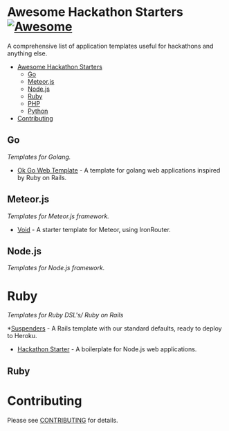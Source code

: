 # Awesome Hackathon Starters [![Awesome](https://cdn.rawgit.com/sindresorhus/awesome/d7305f38d29fed78fa85652e3a63e154dd8e8829/media/badge.svg)](https://github.com/sindresorhus/awesome)
A comprehensive list of application templates useful for hackathons and anything else.

- [Awesome Hackathon Starters](#awesome-hackathon-starters)
    - [Go](#go)
    - [Meteor.js](#meteor.js)
    - [Node.js](#node.js)
    - [Ruby](#ruby)
    - [PHP](#php)
    - [Python](#python)
- [Contributing](#contributing)

## Go
*Templates for Golang.*

* [Ok Go Web Template](https://github.com/runemadsen/ok-go) - A template for golang web applications inspired by Ruby on Rails.

## Meteor.js
*Templates for Meteor.js framework.*

* [Void](https://github.com/SachaG/Void) - A starter template for Meteor, using IronRouter.

## Node.js
*Templates for Node.js framework.*

# Ruby
*Templates for Ruby DSL's/ Ruby on Rails*

*[Suspenders](https://github.com/thoughtbot/suspenders) - A Rails template with our standard defaults, ready to deploy to Heroku.

* [Hackathon Starter](https://github.com/sahat/hackathon-starter) - A boilerplate for Node.js web applications.

## Ruby


# Contributing
Please see [CONTRIBUTING](https://github.com/geekcamp-ph/hackathon-starters/blob/master/CONTRIBUTING.md) for details.
